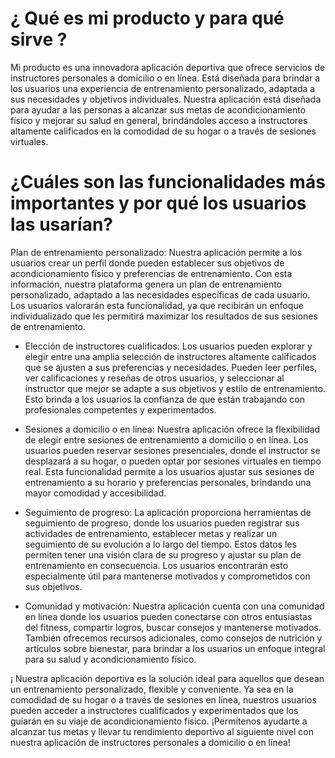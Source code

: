 # ¿ Qué es mi producto y para qué sirve ?

Mi producto es una innovadora aplicación deportiva que ofrece servicios de instructores personales a domicilio o en línea. Está diseñada para brindar a los usuarios una experiencia de entrenamiento personalizado, adaptada a sus necesidades y objetivos individuales. Nuestra aplicación está diseñada para ayudar a las personas a alcanzar sus metas de acondicionamiento físico y mejorar su salud en general, brindándoles acceso a instructores altamente calificados en la comodidad de su hogar o a través de sesiones virtuales.

# ¿Cuáles son las funcionalidades más importantes y por qué los usuarios las usarían?

Plan de entrenamiento personalizado: Nuestra aplicación permite a los usuarios crear un perfil donde pueden establecer sus objetivos de acondicionamiento físico y preferencias de entrenamiento. Con esta información, nuestra plataforma genera un plan de entrenamiento personalizado, adaptado a las necesidades específicas de cada usuario. Los usuarios valorarán esta funcionalidad, ya que recibirán un enfoque individualizado que les permitirá maximizar los resultados de sus sesiones de entrenamiento.

* Elección de instructores cualificados:
 Los usuarios pueden explorar y elegir entre una amplia selección de instructores altamente calificados que se ajusten a sus preferencias y necesidades. Pueden leer perfiles, ver calificaciones y reseñas de otros usuarios, y seleccionar al instructor que mejor se adapte a sus objetivos y estilo de entrenamiento. Esto brinda a los usuarios la confianza de que están trabajando con profesionales competentes y experimentados.

* Sesiones a domicilio o en línea:
 Nuestra aplicación ofrece la flexibilidad de elegir entre sesiones de entrenamiento a domicilio o en línea. Los usuarios pueden reservar sesiones presenciales, donde el instructor se desplazará a su hogar, o pueden optar por sesiones virtuales en tiempo real. Esta funcionalidad permite a los usuarios ajustar sus sesiones de entrenamiento a su horario y preferencias personales, brindando una mayor comodidad y accesibilidad.

* Seguimiento de progreso: 
La aplicación proporciona herramientas de seguimiento de progreso, donde los usuarios pueden registrar sus actividades de entrenamiento, establecer metas y realizar un seguimiento de su evolución a lo largo del tiempo. Estos datos les permiten tener una visión clara de su progreso y ajustar su plan de entrenamiento en consecuencia. Los usuarios encontrarán esto especialmente útil para mantenerse motivados y comprometidos con sus objetivos.

* Comunidad y motivación: 
Nuestra aplicación cuenta con una comunidad en línea donde los usuarios pueden conectarse con otros entusiastas del fitness, compartir logros, buscar consejos y mantenerse motivados. También ofrecemos recursos adicionales, como consejos de nutrición y artículos sobre bienestar, para brindar a los usuarios un enfoque integral para su salud y acondicionamiento físico.

¡ Nuestra aplicación deportiva es la solución ideal para aquellos que desean un entrenamiento personalizado, flexible y conveniente. Ya sea en la comodidad de su hogar o a través de sesiones en línea, nuestros usuarios pueden acceder a instructores cualificados y experimentados que los guiarán en su viaje de acondicionamiento físico. ¡Permítenos ayudarte a alcanzar tus metas y llevar tu rendimiento deportivo al siguiente nivel con nuestra aplicación de instructores personales a domicilio o en línea!